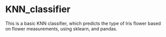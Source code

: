 # KNN_classifier
This is a basic KNN classifier, which predicts the type of Iris flower based on flower measurements, using sklearn, and pandas.
